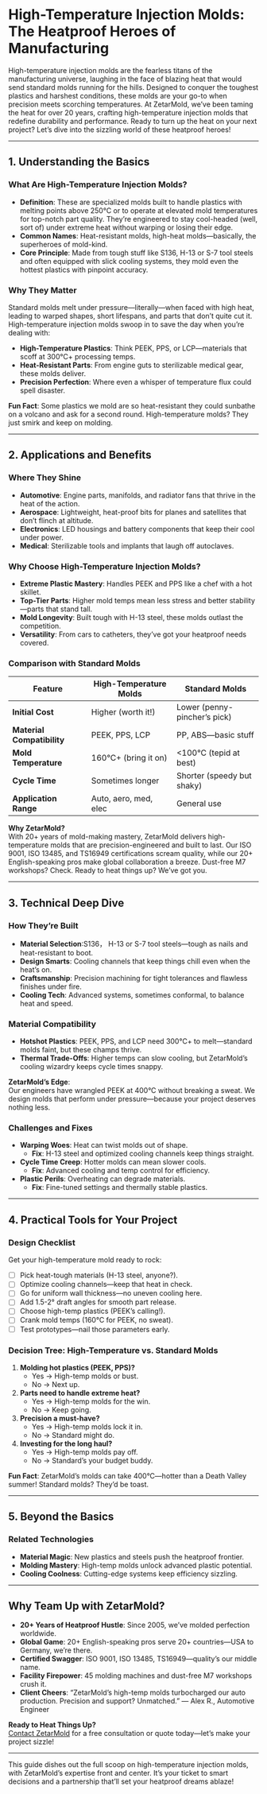 # High-Temperature Injection Molds: The Heatproof Heroes of Manufacturing

High-temperature injection molds are the fearless titans of the manufacturing universe, laughing in the face of blazing heat that would send standard molds running for the hills. Designed to conquer the toughest plastics and harshest conditions, these molds are your go-to when precision meets scorching temperatures. At ZetarMold, we’ve been taming the heat for over 20 years, crafting high-temperature injection molds that redefine durability and performance. Ready to turn up the heat on your next project? Let’s dive into the sizzling world of these heatproof heroes!

---

## 1. Understanding the Basics

### What Are High-Temperature Injection Molds?

- **Definition**: These are specialized molds built to handle plastics with melting points above 250°C or to operate at elevated mold temperatures for top-notch part quality. They’re engineered to stay cool-headed (well, sort of) under extreme heat without warping or losing their edge.
- **Common Names**: Heat-resistant molds, high-heat molds—basically, the superheroes of mold-kind.
- **Core Principle**: Made from tough stuff like S136, H-13 or S-7 tool steels and often equipped with slick cooling systems, they mold even the hottest plastics with pinpoint accuracy.

### Why They Matter

Standard molds melt under pressure—literally—when faced with high heat, leading to warped shapes, short lifespans, and parts that don’t quite cut it. High-temperature injection molds swoop in to save the day when you’re dealing with:

- **High-Temperature Plastics**: Think PEEK, PPS, or LCP—materials that scoff at 300°C+ processing temps.
- **Heat-Resistant Parts**: From engine guts to sterilizable medical gear, these molds deliver.
- **Precision Perfection**: Where even a whisper of temperature flux could spell disaster.

**Fun Fact**: Some plastics we mold are so heat-resistant they could sunbathe on a volcano and ask for a second round. High-temperature molds? They just smirk and keep on molding.

---

## 2. Applications and Benefits

### Where They Shine

- **Automotive**: Engine parts, manifolds, and radiator fans that thrive in the heat of the action.
- **Aerospace**: Lightweight, heat-proof bits for planes and satellites that don’t flinch at altitude.
- **Electronics**: LED housings and battery components that keep their cool under power.
- **Medical**: Sterilizable tools and implants that laugh off autoclaves.

### Why Choose High-Temperature Injection Molds?

- **Extreme Plastic Mastery**: Handles PEEK and PPS like a chef with a hot skillet.
- **Top-Tier Parts**: Higher mold temps mean less stress and better stability—parts that stand tall.
- **Mold Longevity**: Built tough with H-13 steel, these molds outlast the competition.
- **Versatility**: From cars to catheters, they’ve got your heatproof needs covered.

### Comparison with Standard Molds

| Feature                    | High-Temperature Molds | Standard Molds               |
| -------------------------- | ---------------------- | ---------------------------- |
| **Initial Cost**           | Higher (worth it!)     | Lower (penny-pincher’s pick) |
| **Material Compatibility** | PEEK, PPS, LCP         | PP, ABS—basic stuff          |
| **Mold Temperature**       | 160°C+ (bring it on)   | <100°C (tepid at best)       |
| **Cycle Time**             | Sometimes longer       | Shorter (speedy but shaky)   |
| **Application Range**      | Auto, aero, med, elec  | General use                  |

**Why ZetarMold?**  
With 20+ years of mold-making mastery, ZetarMold delivers high-temperature molds that are precision-engineered and built to last. Our ISO 9001, ISO 13485, and TS16949 certifications scream quality, while our 20+ English-speaking pros make global collaboration a breeze. Dust-free M7 workshops? Check. Ready to heat things up? We’ve got you.

---

## 3. Technical Deep Dive

### How They’re Built

- **Material Selection**:S136， H-13 or S-7 tool steels—tough as nails and heat-resistant to boot.
- **Design Smarts**: Cooling channels that keep things chill even when the heat’s on.
- **Craftsmanship**: Precision machining for tight tolerances and flawless finishes under fire.
- **Cooling Tech**: Advanced systems, sometimes conformal, to balance heat and speed.

### Material Compatibility

- **Hotshot Plastics**: PEEK, PPS, and LCP need 300°C+ to melt—standard molds faint, but these champs thrive.
- **Thermal Trade-Offs**: Higher temps can slow cooling, but ZetarMold’s cooling wizardry keeps cycle times snappy.

**ZetarMold’s Edge**:  
Our engineers have wrangled PEEK at 400°C without breaking a sweat. We design molds that perform under pressure—because your project deserves nothing less.

### Challenges and Fixes

- **Warping Woes**: Heat can twist molds out of shape.
  - **Fix**: H-13 steel and optimized cooling channels keep things straight.
- **Cycle Time Creep**: Hotter molds can mean slower cools.
  - **Fix**: Advanced cooling and temp control for efficiency.
- **Plastic Perils**: Overheating can degrade materials.
  - **Fix**: Fine-tuned settings and thermally stable plastics.

---

## 4. Practical Tools for Your Project

### Design Checklist

Get your high-temperature mold ready to rock:

- [ ] Pick heat-tough materials (H-13 steel, anyone?).
- [ ] Optimize cooling channels—keep that heat in check.
- [ ] Go for uniform wall thickness—no uneven cooling here.
- [ ] Add 1.5-2° draft angles for smooth part release.
- [ ] Choose high-temp plastics (PEEK’s calling!).
- [ ] Crank mold temps (160°C for PEEK, no sweat).
- [ ] Test prototypes—nail those parameters early.

### Decision Tree: High-Temperature vs. Standard Molds

1. **Molding hot plastics (PEEK, PPS)?**
   - Yes → High-temp molds or bust.
   - No → Next up.
2. **Parts need to handle extreme heat?**
   - Yes → High-temp molds for the win.
   - No → Keep going.
3. **Precision a must-have?**
   - Yes → High-temp molds lock it in.
   - No → Standard might do.
4. **Investing for the long haul?**
   - Yes → High-temp molds pay off.
   - No → Standard’s your budget buddy.

**Fun Fact**: ZetarMold’s molds can take 400°C—hotter than a Death Valley summer! Standard molds? They’d be toast.

---

## 5. Beyond the Basics

### Related Technologies

- **Material Magic**: New plastics and steels push the heatproof frontier.
- **Molding Mastery**: High-temp molds unlock advanced plastic potential.
- **Cooling Coolness**: Cutting-edge systems keep efficiency sizzling.

---

## Why Team Up with ZetarMold?

- **20+ Years of Heatproof Hustle**: Since 2005, we’ve molded perfection worldwide.
- **Global Game**: 20+ English-speaking pros serve 20+ countries—USA to Germany, we’re there.
- **Certified Swagger**: ISO 9001, ISO 13485, TS16949—quality’s our middle name.
- **Facility Firepower**: 45 molding machines and dust-free M7 workshops crush it.
- **Client Cheers**: “ZetarMold’s high-temp molds turbocharged our auto production. Precision and support? Unmatched.” — Alex R., Automotive Engineer

**Ready to Heat Things Up?**  
[Contact ZetarMold](#) for a free consultation or quote today—let’s make your project sizzle!

---

This guide dishes out the full scoop on high-temperature injection molds, with ZetarMold’s expertise front and center. It’s your ticket to smart decisions and a partnership that’ll set your heatproof dreams ablaze!
